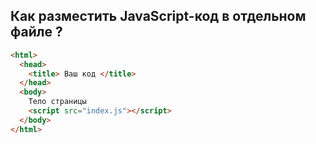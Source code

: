 ## Как разместить JavaScript-код в отдельном файле ?

```html
<html>
  <head>
    <title> Ваш код </title>
  </head>
  <body>
    Тело страницы
    <script src="index.js"></script>
  </body>
</html>
```

